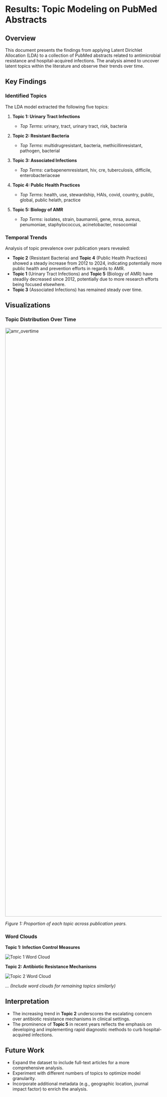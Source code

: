 # Results: Topic Modeling on PubMed Abstracts

## Overview

This document presents the findings from applying Latent Dirichlet Allocation (LDA) to a collection of PubMed abstracts related to antimicrobial resistance and hospital-acquired infections. The analysis aimed to uncover latent topics within the literature and observe their trends over time.

## Key Findings

### Identified Topics

The LDA model extracted the following five topics:

1. **Topic 1: Urinary Tract Infections**
   - *Top Terms*: urinary, tract, urinary tract, risk, bacteria

2. **Topic 2: Resistant Bacteria**
   - *Top Terms*: multidrugresistant, bacteria, methicillinresistant, pathogen, bacterial

3. **Topic 3: Associated Infections**
   - *Top Terms*: carbapenemresistant, hiv, cre, tuberculosis, difficile, enterobacteriaceae

4. **Topic 4: Public Health Practices**
   - *Top Terms*: health, use, stewardship, HAIs, covid, country, public, global, public helath, practice

5. **Topic 5: Biology of AMR**
   - *Top Terms*: isolates, strain, baumannii, gene, mrsa, aureus, penumoniae, staphylococcus, acinetobacter, nosocomial

### Temporal Trends

Analysis of topic prevalence over publication years revealed:

- **Topic 2** (Resistant Bacteria) and **Topic 4** (Public Health Practices) showed a steady increase from 2012 to 2024, indicating potentially more public health and prevention efforts in regards to AMR.
- **Topic 1** (Urinary Tract Infections) and **Topic 5** (Biology of AMR) have steadily decreased since 2012, potentially due to more research efforts being focused elsewhere.
- **Topic 3** (Associated Infections) has remained steady over time.

## Visualizations

### Topic Distribution Over Time

<img width="1890" alt="amr_overtime" src="https://github.com/user-attachments/assets/ef2d12ef-c0a4-4372-9112-b6289e5376f7" />

*Figure 1: Proportion of each topic across publication years.*

### Word Clouds

**Topic 1: Infection Control Measures**

![Topic 1 Word Cloud](images/topic1_wordcloud.png)

**Topic 2: Antibiotic Resistance Mechanisms**

![Topic 2 Word Cloud](images/topic2_wordcloud.png)

*... (Include word clouds for remaining topics similarly)*

## Interpretation

- The increasing trend in **Topic 2** underscores the escalating concern over antibiotic resistance mechanisms in clinical settings.
- The prominence of **Topic 5** in recent years reflects the emphasis on developing and implementing rapid diagnostic methods to curb hospital-acquired infections.

## Future Work

- Expand the dataset to include full-text articles for a more comprehensive analysis.
- Experiment with different numbers of topics to optimize model granularity.
- Incorporate additional metadata (e.g., geographic location, journal impact factor) to enrich the analysis.

